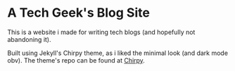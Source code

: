 # A Tech Geek's Blog Site

This is a website i made for writing tech blogs (and hopefully not abandoning it). 

Built using Jekyll's Chirpy theme, as i liked the minimal look (and dark mode obv). The theme's repo can be found at [Chirpy](https://github.com/cotes2020/jekyll-theme-chirpy/).